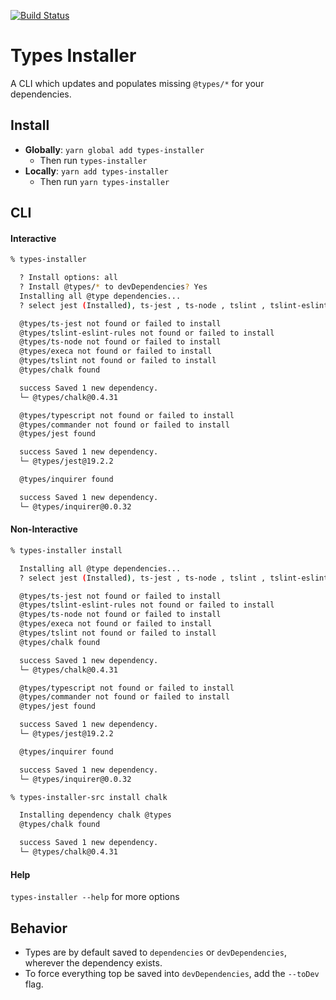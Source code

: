 [![Build Status](https://travis-ci.org/nfour/types-installer.svg?branch=master)](https://travis-ci.org/nfour/types-installer)

# Types Installer

A CLI which updates and populates missing `@types/*` for your dependencies.

## Install
- **Globally**: `yarn global add types-installer`
  - Then run `types-installer`
- **Locally**: `yarn add types-installer`
  - Then run `yarn types-installer`

## CLI

#### Interactive

```bash
% types-installer

  ? Install options: all
  ? Install @types/* to devDependencies? Yes
  Installing all @type dependencies...
  ? select jest (Installed), ts-jest , ts-node , tslint , tslint-eslint-rules , typescript , chalk , commander (Installed), execa , inquirer

  @types/ts-jest not found or failed to install
  @types/tslint-eslint-rules not found or failed to install
  @types/ts-node not found or failed to install
  @types/execa not found or failed to install
  @types/tslint not found or failed to install
  @types/chalk found

  success Saved 1 new dependency.
  └─ @types/chalk@0.4.31

  @types/typescript not found or failed to install
  @types/commander not found or failed to install
  @types/jest found

  success Saved 1 new dependency.
  └─ @types/jest@19.2.2

  @types/inquirer found

  success Saved 1 new dependency.
  └─ @types/inquirer@0.0.32
```

#### Non-Interactive
```bash
% types-installer install

  Installing all @type dependencies...
  ? select jest (Installed), ts-jest , ts-node , tslint , tslint-eslint-rules , typescript , chalk , commander (Installed), execa , inquirer

  @types/ts-jest not found or failed to install
  @types/tslint-eslint-rules not found or failed to install
  @types/ts-node not found or failed to install
  @types/execa not found or failed to install
  @types/tslint not found or failed to install
  @types/chalk found

  success Saved 1 new dependency.
  └─ @types/chalk@0.4.31

  @types/typescript not found or failed to install
  @types/commander not found or failed to install
  @types/jest found

  success Saved 1 new dependency.
  └─ @types/jest@19.2.2

  @types/inquirer found

  success Saved 1 new dependency.
  └─ @types/inquirer@0.0.32
```

```bash
% types-installer-src install chalk

  Installing dependency chalk @types
  @types/chalk found

  success Saved 1 new dependency.
  └─ @types/chalk@0.4.31
```

#### Help

`types-installer --help` for more options


## Behavior

- Types are by default saved to `dependencies` or `devDependencies`, wherever the dependency exists.
- To force everything top be saved into `devDependencies`, add the `--toDev` flag.
